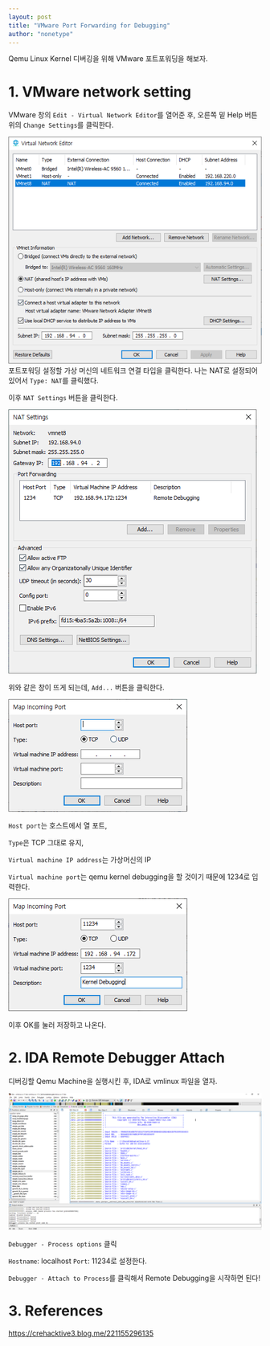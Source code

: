 ```yaml
---
layout: post
title: "VMware Port Forwarding for Debugging"
author: "nonetype"
---
```


Qemu Linux Kernel 디버깅을 위해 VMware 포트포워딩을 해보자.

# 1. VMware network setting

VMware 창의 `Edit - Virtual Network Editor`를 열어준 후, 오른쪽 밑 Help 버튼 위의 `Change Settings`를 클릭한다.

![vne_nat](/assets/vne_nat.PNG)
포트포워딩 설정할 가상 머신의 네트워크 연결 타입을 클릭한다.
나는 NAT로 설정되어 있어서 `Type: NAT`를 클릭했다.

이후 `NAT Settings` 버튼을 클릭한다.

![vne_nat_setting](/assets/vne_nat_setting.PNG)

위와 같은 창이 뜨게 되는데, `Add...` 버튼을 클릭한다.

![vne_nat_setting_add](/assets/vne_nat_setting_add.PNG)

`Host port`는 호스트에서 열 포트,

`Type`은 TCP 그대로 유지,

`Virtual machine IP address`는 가상머신의 IP

`Virtual machine port`는 qemu kernel debugging을 할 것이기 때문에 1234로 입력한다.

![vne_nat_setting_add_comp](/assets/vne_nat_setting_add_comp.PNG)

이후 OK를 눌러 저장하고 나온다.


# 2. IDA Remote Debugger Attach

디버깅할 Qemu Machine을 실행시킨 후, IDA로 vmlinux 파일을 열자.

![vne_ida](/assets/vne_ida.PNG)

`Debugger - Process options` 클릭

`Hostname`: localhost
`Port`: 11234로 설정한다.

`Debugger - Attach to Process`를 클릭해서 Remote Debugging을 시작하면 된다!

# 3. References
<https://crehacktive3.blog.me/221155296135>
